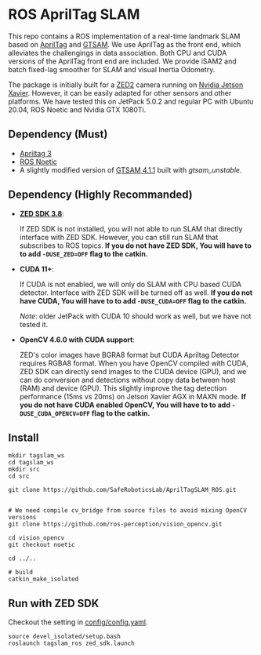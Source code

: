
# ROS AprilTag SLAM

This repo contains a ROS implementation of a real-time landmark SLAM based on [AprilTag](https://github.com/AprilRobotics/apriltag) and [GTSAM](https://gtsam.org/). We use AprilTag as the front end, which alleviates the challengings in data association. Both CPU and CUDA versions of the AprilTag front end are included. We provide iSAM2 and batch fixed-lag smoother for SLAM and visual Inertia Odometry.

The package is initially built for a [ZED2](https://www.stereolabs.com/zed-2/) camera running on [Nvidia Jetson Xavier](https://www.nvidia.com/en-us/autonomous-machines/embedded-systems/jetson-xavier-nx/). However, it can be easily adapted for other sensors and other platforms. We have tested this on JetPack 5.0.2 and regular PC with Ubuntu 20.04, ROS Noetic and Nvidia GTX 1080Ti.

## Dependency (Must)
* [Apriltag 3](https://github.com/AprilRobotics/apriltag)
* [ROS Noetic](http://wiki.ros.org/noetic)
* A slightly modified version of [GTSAM 4.1.1](https://github.com/SafeRoboticsLab/gtsam/tree/release-4.1.1) built with *gtsam_unstable*.
## Dependency (Highly Recommanded)

* **[ZED SDK 3.8](https://www.stereolabs.com/developers/release/)**:

    If ZED SDK is not installed, you will not able to run SLAM that directly interface with ZED SDK. However, you can still run SLAM that subscribes to ROS topics. **If you do not have ZED SDK, You will have to to add `-DUSE_ZED=OFF` flag to the catkin.**

* **CUDA 11+**:

    If CUDA is not enabled, we will only do SLAM with CPU based CUDA detector. Interface with ZED SDK will be turned off as well. **If you do not have CUDA, You will have to to add `-DUSE_CUDA=OFF` flag to the catkin.**

    *Note*: older JetPack with CUDA 10 should work as well, but we have not tested it.

* **OpenCV 4.6.0 with CUDA support**:

    ZED's color images have BGRA8 format but CUDA Apriltag Detector requires RGBA8 format. When you have OpenCV compiled with CUDA, ZED SDK can directly send images to the CUDA device (GPU), and we can do conversion and detections without copy data between host (RAM) and device (GPU). This slightly improve the tag detection performance (15ms vs 20ms) on Jetson Xavier AGX in MAXN mode. **If you do not have CUDA enabled OpenCV, You will have to to add `-DUSE_CUDA_OPENCV=OFF` flag to the catkin.**

## Install
```
mkdir tagslam_ws
cd tagslam_ws
mkdir src
cd src

git clone https://github.com/SafeRoboticsLab/AprilTagSLAM_ROS.git 


# We need compile cv_bridge from source files to avoid mixing OpenCV versions
git clone https://github.com/ros-perception/vision_opencv.git

cd vision_opencv
git checkout noetic

cd ../..

# build
catkin_make_isolated
```
 
## Run with ZED SDK
Checkout the setting in [config/config.yaml](config/config.yaml).

```
source devel_isolated/setup.bash
roslaunch tagslam_ros zed_sdk.launch
```
